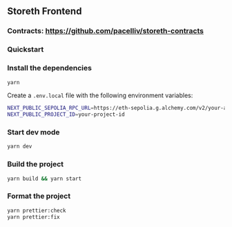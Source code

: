 ## Storeth Frontend

### Contracts: https://github.com/pacelliv/storeth-contracts

### Quickstart

### Install the dependencies

```bash
yarn
```

Create a `.env.local` file with the following environment variables:

```bash
NEXT_PUBLIC_SEPOLIA_RPC_URL=https://eth-sepolia.g.alchemy.com/v2/your-api-key
NEXT_PUBLIC_PROJECT_ID=your-project-id
```

### Start dev mode

```bash
yarn dev
```

### Build the project

```bash
yarn build && yarn start
```

### Format the project

```bash
yarn prettier:check
yarn prettier:fix
```
